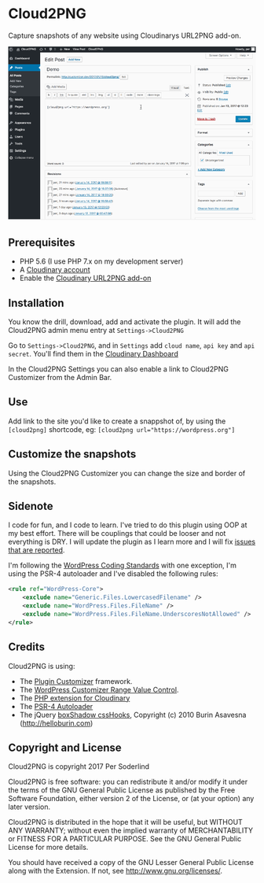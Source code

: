 # Cloud2PNG

Capture snapshots of any website using Cloudinarys URL2PNG add-on.

<img src="assets/screenshot-1.gif" />

## Prerequisites
- PHP 5.6 (I use PHP 7.x on my development server)
- A [Cloudinary account](https://cloudinary.com/signup)
- Enable the [Cloudinary URL2PNG add-on](https://cloudinary.com/console/addons#url2png)

## Installation

You know the drill, download, add and activate the plugin. It will add the Cloud2PNG admin menu entry at `Settings->Cloud2PNG`

Go to `Settings->Cloud2PNG`, and in `Settings` add `cloud name`, `api key` and `api secret`. You'll find them in the [Cloudinary Dashboard](https://cloudinary.com/console)

In the Cloud2PNG Settings you can also enable a link to Cloud2PNG Customizer from the Admin Bar.

## Use

Add link to the site you'd like to create a snappshot of, by using the `[cloud2png]` shortcode, eg: `[cloud2png url="https://wordpress.org"]`

## Customize the snapshots

Using the Cloud2PNG Customizer you can change the size and border of the snapshots.

## Sidenote

I code for fun, and I code to learn. I've tried to do this plugin using OOP at my best effort. There will be couplings that could be looser and not everything is DRY. I will update the plugin as I learn more and I will fix [issues that are reported](https://github.com/soderlind/cloud2png/issues/new).

I'm following the [WordPress Coding Standards](https://github.com/WordPress-Coding-Standards/WordPress-Coding-Standards) with one exception, I'm using the PSR-4 autoloader and I've disabled the following rules:
```xml
<rule ref="WordPress-Core">
	<exclude name="Generic.Files.LowercasedFilename" />
	<exclude name="WordPress.Files.FileName" />
	<exclude name="WordPress.Files.FileName.UnderscoresNotAllowed" />
</rule>
```

## Credits
Cloud2PNG is using:
- The [Plugin Customizer](https://github.com/soderlind/plugin-customizer) framework.
- The [WordPress Customizer Range Value Control](https://github.com/soderlind/class-customizer-range-value-control).
- The [PHP extension for Cloudinary](https://github.com/cloudinary/cloudinary_php)
- The [PSR-4 Autoloader](https://github.com/php-fig/fig-standards/blob/master/accepted/PSR-4-autoloader-examples.md#class-example)
- The jQuery [boxShadow cssHooks](https://github.com/brandonaaron/jquery-cssHooks/blob/master/boxshadow.js), Copyright (c) 2010 Burin Asavesna (http://helloburin.com)


## Copyright and License

Cloud2PNG is copyright 2017 Per Soderlind

Cloud2PNG is free software: you can redistribute it and/or modify it under the terms of the GNU General Public License as published by the Free Software Foundation, either version 2 of the License, or (at your option) any later version.

Cloud2PNG is distributed in the hope that it will be useful, but WITHOUT ANY WARRANTY; without even the implied warranty of MERCHANTABILITY or FITNESS FOR A PARTICULAR PURPOSE. See the GNU General Public License for more details.

You should have received a copy of the GNU Lesser General Public License along with the Extension. If not, see http://www.gnu.org/licenses/.

